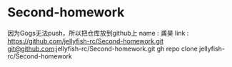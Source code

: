 # Second-homework
因为Gogs无法push，所以把仓库放到github上
name : 龚昊
link : 
  https://github.com/jellyfish-rc/Second-homework.git
  git@github.com:jellyfish-rc/Second-homework.git
  gh repo clone jellyfish-rc/Second-homework
